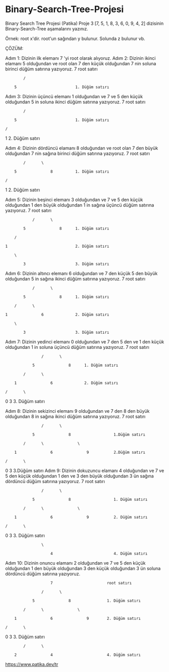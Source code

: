 # Binary-Search-Tree-Projesi
Binary Search Tree Projesi (Patika)
Proje 3
[7, 5, 1, 8, 3, 6, 0, 9, 4, 2] dizisinin Binary-Search-Tree aşamalarını yazınız.

Örnek: root x'dir. root'un sağından y bulunur. Solunda z bulunur vb.

ÇÖZÜM:

Adım 1: Dizinin ilk elemanı 7 'yi root olarak alıyoruz. 
Adım 2: Dizinin ikinci elamanı 5 olduğundan ve root olan 7 den küçük olduğundan 7 nin soluna birinci düğüm satırına yazıyoruz.
                7                  root satırı
                
            /

        5                          1. Düğüm satırı
        
Adım 3: Dizinin üçüncü elemanı 1 olduğundan ve 7 ve 5 den küçük olduğundan 5 in soluna ikinci düğüm satırına yazıyoruz.
                7                  root satırı

            /

        5                          1. Düğüm satırı

    /

1                                  2. Düğüm satırı

Adım 4: Dizinin dördüncü elamanı 8 olduğundan ve root olan 7 den büyük olduğundan 7 nin sağına birinci düğüm satırına yazıyoruz.
                7                  root satırı

            /       \

        5               8          1. Düğüm satırı

    /                       

1                                  2. Düğüm satırı

Adım 5: Dizinin beşinci elemanı 3 olduğundan ve 7 ve 5 den küçük olduğundan 1 den büyük olduğundan 1 in sağına üçüncü düğüm satırına yazıyoruz.
                    7              root satırı

                /       \
                
            5               8      1. Düğüm satırı

        /       

    1                              2. Düğüm satırı

        \

            3                      3. Düğüm satırı
Adım 6: Dizinin altıncı elemanı 6 olduğundan ve 7 den küçük 5 den büyük olduğundan 5 in sağına ikinci düğüm satırına yazıyoruz.
           7              root satırı

                /       \
            
            5               8      1. Düğüm satırı

        /       \

    1               6              2. Düğüm satırı

        \

            3                      3. Düğüm satırı
Adım 7: Dizinin yedinci elemanı 0 olduğundan ve 7 den 5 den ve 1 den küçük olduğundan 1 in soluna üçüncü düğüm satırına yazıyoruz.
                   7              root satırı

                    /       \

                5               8      1. Düğüm satırı

            /       \

        1               6              2. Düğüm satırı

    /       \

0               3                      3. Düğüm satırı

Adım 8: Dizinin sekizinci elemanı 9 olduğundan ve 7 den 8 den büyük olduğundan 8 in sağına ikinci düğüm satırına yazıyoruz.
                   7                           root satırı

                    /       \

                5               8                   1.Düğüm satırı

            /       \               \

        1               6               9           2.Düğüm satırı

    /       \

0               3                                   3.Düğüm satırı
Adım 9: Dizinin dokuzuncu elamanı 4 olduğundan ve 7 ve 5 den küçük olduğundan 1 den ve 3 den büyük olduğundan 3 ün sağına dördüncü düğüm satırına yazıyoruz.
                        7                           root satırı

                    /       \

                5               8                   1. Düğüm satırı

            /       \               \

        1               6               9           2. Düğüm satırı

    /       \

0               3                                   3. Düğüm satırı


                    \

                        4                           4. Düğüm satırı
Adım 10: Dizinin onuncu elamanı 2 olduğundan ve 7 ve 5 den küçük olduğundan 1 den büyük olduğundan 3 den küçük olduğundan 3 ün soluna dördüncü düğüm satırına yazıyoruz.

                        7                        root satırı

                    /       \

                5               8                1. Düğüm satırı

            /       \               \

        1               6               9        2. Düğüm satırı

    /       \

0               3                                3. Düğüm satırı

            /       \

        2               4                        4. Düğüm satırı
        


https://www.patika.dev/tr



